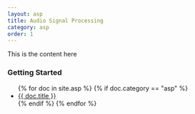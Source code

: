 ```yaml
---
layout: asp
title: Audio Signal Processing
category: asp
order: 1
---
```


<p> This is the content here </p>

<h3>Getting Started</h3>
<ul>
    {% for doc in site.asp %}
      {% if doc.category == "asp" %}
        <li><a href="{{ doc.url }}">{{ doc.title }}</a></li>
      {% endif %}
    {% endfor %}
</ul>
